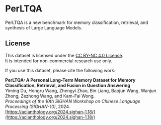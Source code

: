 # PerLTQA
PerLTQA is a new benchmark for memory classification, retrieval, and synthesis of Large Language Models.

## License

This dataset is licensed under the [CC BY-NC 4.0 License](https://creativecommons.org/licenses/by-nc/4.0/).  
It is intended for non-commercial research use only.

If you use this dataset, please cite the following work:

**PerLTQA: A Personal Long-Term Memory Dataset for Memory Classification, Retrieval, and Fusion in Question Answering**  
Yiming Du, Hongru Wang, Zhengyi Zhao, Bin Liang, Baojun Wang, Wanjun Zhong, Zezhong Wang, and Kam-Fai Wong.  
*Proceedings of the 10th SIGHAN Workshop on Chinese Language Processing (SIGHAN-10)*, 2024.  
[https://aclanthology.org/2024.sighan-1.18/](https://aclanthology.org/2024.sighan-1.18/)
